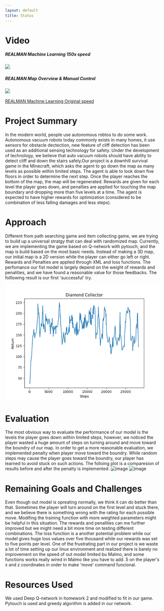 ```yaml
---
layout: default
title: Status
---
```


# Video
##### REALMAN Machine Learning 150x speed
[![](http://img.youtube.com/vi/NWoSBVhXOpY/0.jpg)](http://www.youtube.com/watch?v=NWoSBVhXOpY "REALMAN Machine Learning 150x speed")
##### REALMAN Map Overview & Manual Control
[![](http://img.youtube.com/vi/2ljQ6gmu17o/0.jpg)](http://www.youtube.com/watch?v=2ljQ6gmu17o "REALMAN Map Overview & Manual Control")

[REALMAN Machine Learning Original speed](http://www.youtube.com/watch?v=fry1m9jmaYk "REALMAN Machine Learning Original speed")
# Project Summary
In the modern world, people use autonomous robtos to do some work. Autonomous vacuum robots today commonly exists in many homes, it use sensors for obstacle dectection, new feature of cliff detection has been used as an additional sensing technology for safety. Under the development of technology, we believe that auto vacuum robots should have ability to detect cliff and down the stairs safely.Our project is a downhill survival game in the Minecraft, which asks the agent to go down the map as many levels as possible within limited steps. The agent is able to look down five floors in order to determine the next step. Once the player reaches the bottom of the map, the map will be regenerated. Rewards are given for each level the player goes down, and penalties are applied for touching the map boundary and dropping more than five levels at a time. The agent is expected to have higher rewards for optimization (considered to be combination of less falling damages and less steps).

# Approach
Different from path searching game and item collecting game, we are trying to build up a universal stratgy that can deal with randomized map. Currently, we are implementing the game based on Q-network with pytouch, and the map is build based on the most basic needs. Instead of making a 3D map, our initial map is a 2D version while the player can either go left or right. Rewards and Penalties are applied through XML and loss functions.
The perfomance our fist model is largely depend on the weight of rewards and penalities, and we have found a reasonable value for those feedbacks. The folllowing result is our first 'successful' try.

![image](img/returns.png)

# Evaluation
The most obvious way to evaluate the performance of our model is the levels the player goes down within limited steps, however, we noticed the player wasted a huge amount of steps on turning around and move toward the boundry of our map. In order to get a more reasonable evaluation, we implemented penalty when player move toward the boundry. While random steps may cause the player goes toward the boundry, our player has learned to avoid stuck on such actions. The folloing plot is a comparesion of results before and after the penalty is implemented.
![image]()
![image]()


# Remaining Goals and Challenges
Even though out model is opreating normally, we think it can do better than that. Sometimes the player will turn around on the first level and stuck there, and we believe there is something wrong with the rating for each possible move. Modifing the training function with more weighted parameters might be helpful in this situation. The rewards and penalities can me further improved but we might need a bit more time on testing different combinations. The loss function is a another potential problem while our model gives huge loss values over five thousand while our rewards was set to five points per level.
One of the frustrating part in our project is we waste a lot of time setting up our linux environment and realized there is barely no improvement on the speed of out model limited bu Malmo, and some functions works really wired in Malmo like you have to add .5 on the player's x and z coordinates in order to make 'move' command funcional.  

# Resources Used
We used Deep Q-network in homework 2 and modified to fit in our game. Pytouch is used and greedy algorithm is added in our network.
